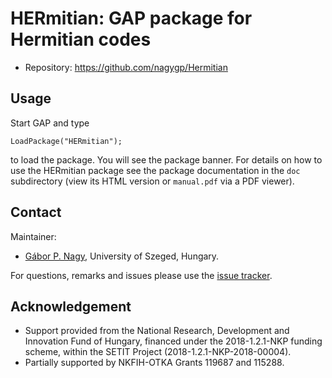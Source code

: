 # HERmitian: GAP package for Hermitian codes

* Repository: https://github.com/nagygp/Hermitian

## Usage 

Start GAP and type

    LoadPackage("HERmitian");

to load the package. You will see the package banner. For details on how to use the HERmitian package see the package documentation in the `doc` subdirectory (view its HTML version or  `manual.pdf`  via a PDF viewer). 

## Contact

Maintainer:

* [Gábor P. Nagy](http://www.math.u-szeged.hu/~nagyg/), University of Szeged, Hungary.

For questions, remarks and issues please use the [issue tracker](https://github.com/nagygp/Hermitian/issues).

## Acknowledgement

- Support provided from the National Research, Development and Innovation Fund of Hungary, financed under the 2018-1.2.1-NKP funding scheme, within the SETIT Project (2018-1.2.1-NKP-2018-00004).
- Partially supported by NKFIH-OTKA Grants 119687 and 115288.
